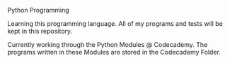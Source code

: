Python Programming

Learning this programming language.  All of my programs and tests will be kept in this repository.

Currently working through the Python Modules @ Codecademy.  The programs written in these Modules are stored in the Codecademy Folder.
